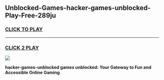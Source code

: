 
## Unblocked-Games-hacker-games-unblocked-Play-Free-289ju
<h3>
<a href="https://premium76.site?title=hacker-games-unblocked&ref=17A">CLICK TO PLAY</a></h3>
<hr>

<h3>
<a href="https://premium76.site?title=hacker-games-unblocked&ref=17A">CLICK 2 PLAY</a>
  
</h3>

<a href="https://premium76.site?title=hacker-games-unblocked&ref=17A"><img src="https://clearcache.store/games.png"></a>


**hacker-games-unblocked games unblocked: Your Gateway to Fun and Accessible Online Gaming**
